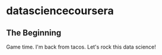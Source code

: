# datasciencecoursera
## The Beginning 
Game time. I'm back from tacos. Let's rock this data science!

